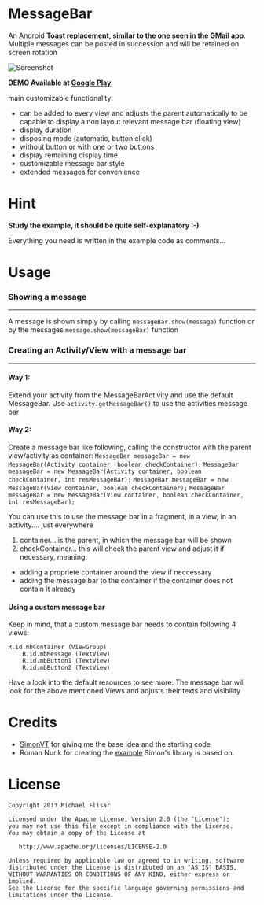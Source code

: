 MessageBar
==========

An Android **Toast replacement, similar to the one seen in the GMail app**.
Multiple messages can be posted in succession and will be retained on screen rotation

![Screenshot](https://raw.github.com/MichaelFlisar/MessageBar/master/screenshots/screenshot.jpg)

**DEMO Available at [Google Play][3]**

main customizable functionality:

* can be added to every view and adjusts the parent automatically to be capable to display a non layout relevant message bar (floating view)
* display duration
* disposing mode (automatic, button click)
* without button or with one or two buttons
* display remaining display time
* customizable message bar style
* extended messages for convenience

Hint
=====

**Study the example, it should be quite self-explanatory :-)**

Everything you need is written in the example code as comments...


Usage
=====

### Showing a message
-----------------------------------------------

A message is shown simply by calling `messageBar.show(message)` function or by the messages `message.show(messageBar)` function

### Creating an Activity/View with a message bar
-----------------------------------------------

#### Way 1:

Extend your activity from the MessageBarActivity and use the default MessageBar.
Use `activity.getMessageBar()` to use the activities message bar

#### Way 2:

Create a message bar like following, calling the constructor with the parent view/activity as container:
`MessageBar messageBar = new MessageBar(Activity container, boolean checkContainer);`
`MessageBar messageBar = new MessageBar(Activity container, boolean checkContainer, int resMessageBar);`
`MessageBar messageBar = new MessageBar(View container, boolean checkContainer);`
`MessageBar messageBar = new MessageBar(View container, boolean checkContainer, int resMessageBar);`

You can use this to use the message bar in a fragment, in a view, in an activity.... just everywhere

1. container... is the parent, in which the message bar will be shown
2. checkContainer... this will check the parent view and adjust it if necessary, meaning:
 * adding a propriete container around the view if neccessary
 * adding the message bar to the container if the container does not contain it already

#### Using a custom message bar

Keep in mind, that a custom message bar needs to contain following 4 views:

    R.id.mbContainer (ViewGroup)
        R.id.mbMessage (TextView)
        R.id.mbButton1 (TextView)
        R.id.mbButton2 (TextView)
        
Have a look into the default resources to see more. The message bar will look for the above mentioned Views and adjusts their texts and visibility 

Credits
=======

 * [SimonVT][2] for giving me the base idea and the starting code
 * Roman Nurik for creating the [example][1] Simon's library is based on.

License
=======

    Copyright 2013 Michael Flisar

    Licensed under the Apache License, Version 2.0 (the "License");
    you may not use this file except in compliance with the License.
    You may obtain a copy of the License at

       http://www.apache.org/licenses/LICENSE-2.0

    Unless required by applicable law or agreed to in writing, software
    distributed under the License is distributed on an "AS IS" BASIS,
    WITHOUT WARRANTIES OR CONDITIONS OF ANY KIND, either express or implied.
    See the License for the specific language governing permissions and
    limitations under the License.

 [1]: https://code.google.com/p/romannurik-code/source/browse/#git%2Fmisc%2Fundobar
 [2]: https://github.com/SimonVT
 [3]: https://play.google.com/store/apps/details?id=com.michaelflisar.messagebartest
